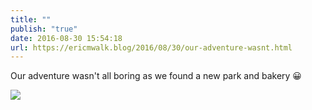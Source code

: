 ```yaml
---
title: ""
publish: "true"
date: 2016-08-30 15:54:18
url: https://ericmwalk.blog/2016/08/30/our-adventure-wasnt.html
---
```


Our adventure wasn't all boring as we found a new park and bakery 😀

![](https://ericmwalk.blog/uploads/2022/9e9a7506cf.jpg)